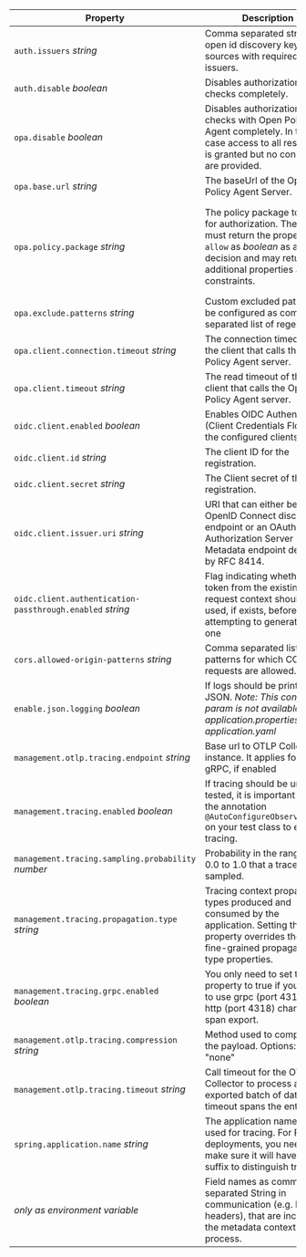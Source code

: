 | Property                                                  | Description                                                                                                                                                                     | Default                                                                                                                                                  | Example                                                        | Env                                              |
|-----------------------------------------------------------|---------------------------------------------------------------------------------------------------------------------------------------------------------------------------------|----------------------------------------------------------------------------------------------------------------------------------------------------------|----------------------------------------------------------------|--------------------------------------------------|
| `auth.issuers` _string_                                   | Comma separated string of open id discovery key sources with required issuers.                                                                                                  |                                                                                                                                                          | `https://iam-int.dev.de/auth/realms/123`                       | `AUTH_ISSUERS`                                   |
| `auth.disable` _boolean_                                  | Disables authorization checks completely.                                                                                                                                       | `false`                                                                                                                                                  | `true`                                                         | `AUTH_DISABLE`                                   |
| `opa.disable` _boolean_                                   | Disables authorization checks with Open Policy Agent completely. In this case access to all resources is granted but no constraints are provided.                               | `false`                                                                                                                                                  | `true`                                                         | `OPA_DISABLE`                                    |
| `opa.base.url` _string_                                   | The baseUrl of the Open Policy Agent Server.                                                                                                                                    | `"http://localhost:8181"`                                                                                                                                | `"http://opa-service:8181"`                                    | `OPA_BASE_URL`                                   |
| `opa.policy.package` _string_                             | The policy package to check for authorization. The policy must return the property `allow` as _boolean_ as access decision and may return additional properties as constraints. | the package of the application class, be aware that moving the class causes a breaking change regarding deployment if the package is not explicitly set. | `"com.custom.package.name"`                                    | `OPA_POLICY_PACKAGE`                             |
| `opa.exclude.patterns` _string_                           | Custom excluded paths can be configured as comma separated list of regex.                                                                                                       | `openapi.json` and `openapi.yaml `                                                                                                                       | `"/customPathOne,/customPathTwo"`                              | `OPA_EXCLUDE_PATTERNS`                           |
| `opa.client.connection.timeout` _string_                  | The connection timeout of the client that calls the Open Policy Agent server.                                                                                                   | `"500ms"`                                                                                                                                                | `"2s"`                                                         | `OPA_CLIENT_CONNECTION_TIMEOUT`                  |
| `opa.client.timeout` _string_                             | The read timeout of the client that calls the Open Policy Agent server.                                                                                                         | `"500ms"`                                                                                                                                                | `"2s"`                                                         | `OPA_CLIENT_TIMEOUT`                             |
| `oidc.client.enabled` _boolean_                           | Enables OIDC Authentication (Client Credentials Flow) for the configured clients.                                                                                               | `false`                                                                                                                                                  | `true`                                                         | `OIDC_CLIENT_ENABLED`                            |
| `oidc.client.id` _string_                                 | The client ID for the registration.                                                                                                                                             |                                                                                                                                                          | `"exampleClient"`                                              | `OPA_CLIENT_ID`                                  |
| `oidc.client.secret` _string_                             | The Client secret of the registration.                                                                                                                                          |                                                                                                                                                          | `"s3cret"`                                                     | `OIDC_CLIENT_SECRET`                             |
| `oidc.client.issuer.uri` _string_                         | URI that can either be an OpenID Connect discovery endpoint or an OAuth 2.0 Authorization Server Metadata endpoint defined by RFC 8414.                                         |                                                                                                                                                          | `"https://keycloak.sdadev.sda-se.io/auth/realms/exampleRealm"` | `OIDC_CLIENT_ISSUER_URI`                         |
| `oidc.client.authentication-passthrough.enabled` _string_ | Flag indicating whether the token from the existing request context should be used, if exists, before attempting to generate new one                                            | `true`                                                                                                                                                   | `false`                                                        | `OIDC_CLIENT_AUTHENTICATION_PASSTHROUGH_ENABLED` |
| `cors.allowed-origin-patterns` _string_                   | Comma separated list of URL patterns for which CORS requests are allowed.                                                                                                       | _none allowed_                                                                                                                                           | `"https://*.all-subdomains.com, https://static-domain.com"`    | `CORS_ALLOWEDORIGINPATTERNS`                     |
| `enable.json.logging` _boolean_                           | If logs should be printed as JSON. _Note: This config param is not available for application.properties or application.yaml_                                                    | _false_                                                                                                                                                  | `true`                                                         | `ENABLE_JSON_LOGGING`                            |
| `management.otlp.tracing.endpoint` _string_               | Base url to OTLP Collector instance. It applies for http or gRPC, if enabled                                                                                                    | `http://grafana-agent-traces.monitoring:4317`                                                                                                            | `"http://localhost:4318"`                                      | `MANAGEMENT_OTLP_TRACING_ENDPOINT`               |
| `management.tracing.enabled` _boolean_                    | If tracing should be unit-tested, it is important to have the annotation `@AutoConfigureObservability` on your test class to enable tracing.                                    | `true` (`false` in test contexts)                                                                                                                        | `false`                                                        | `MANAGEMENT_TRACING_ENABLED`                     |
| `management.tracing.sampling.probability` _number_        | Probability in the range from 0.0 to 1.0 that a trace will be sampled.                                                                                                          | `1.0`                                                                                                                                                    | `0.2`                                                          | `MANAGEMENT_TRACING_SAMPLING_PROBABILITY`        |
| `management.tracing.propagation.type` _string_            | Tracing context propagation types produced and consumed by the application. Setting this property overrides the more fine-grained propagation type properties.                  | `"b3,w3c"`                                                                                                                                               | `"b3"`                                                         | `MANAGEMENT_TRACING_PROPAGATION_TYPE`            |
| `management.tracing.grpc.enabled` _boolean_               | You only need to set this property to true if you want to use grpc (port 4317) vs http (port 4318) channel for span export.                                                     | `true`                                                                                                                                                   | `false`                                                        | `MANAGEMENT_TRACING_GRPC_ENABLED`                |
| `management.otlp.tracing.compression` _string_            | Method used to compress the payload. Options: "gzip", "none"                                                                                                                    | `"none"`                                                                                                                                                 | `"gzip"`                                                       | `MANAGEMENT_OTLP_TRACING_COMPRESSION`            |
| `management.otlp.tracing.timeout` _string_                | Call timeout for the OTel Collector to process an exported batch of data. This timeout spans the entire call.                                                                   | `"10s"`                                                                                                                                                  | `"20s"`                                                        | `MANAGEMENT_OTLP_TRACING_TIMEOUT`                |
| `spring.application.name` _string_                        | The application name, also used for tracing. For PR deployments, you need to make sure it will have the PR suffix to distinguish tracings.                                      | `"application"`                                                                                                                                          | `"my-service-name"`                                            | `SPRING_APPLICATION_NAME`                        |
| _only as environment variable_                            | Field names as comma separated String in communication (e.g. HTTP headers), that are included in the metadata context of a process.                                             |                                                                                                                                                          | `"ab-variant,landing-page"`                                    | `METADATA_FIELDS`                                |
